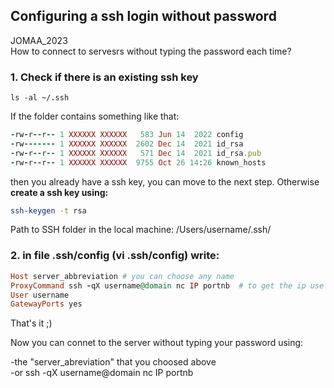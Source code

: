## Configuring a ssh login without password
JOMAA_2023
<br>How to connect to servesrs without typing the password each time?

### 1. Check if there is an existing ssh key
```
ls -al ~/.ssh
```
If the folder contains something like that:
```ruby
-rw-r--r-- 1 XXXXXX XXXXXX   583 Jun 14  2022 config
-rw------- 1 XXXXXX XXXXXX  2602 Dec 14  2021 id_rsa
-rw-r--r-- 1 XXXXXX XXXXXX   571 Dec 14  2021 id_rsa.pub
-rw-r--r-- 1 XXXXXX XXXXXX  9755 Oct 26 14:26 known_hosts
```
then you already have a ssh key, you can move to the next step. Otherwise **create a ssh key using:** 
```bash 
ssh-keygen -t rsa
```
Path to SSH folder in the local machine: /Users/username/.ssh/

### 2. in file .ssh/config (vi .ssh/config) write:

```ruby
Host server_abbreviation # you can choose any name   
ProxyCommand ssh -qX username@domain nc IP portnb  # to get the ip use ifconfig
User username
GatewayPorts yes
```
That's it ;)

Now you can connet to the server without typing your password using:

-the "server_abreviation" that you choosed above
<br>-or ssh -qX username@domain nc IP portnb


